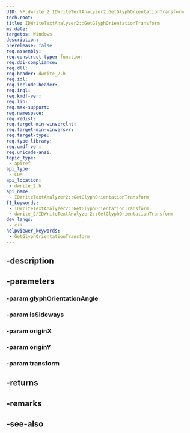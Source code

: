 ```yaml
---
UID: NF:dwrite_2.IDWriteTextAnalyzer2.GetGlyphOrientationTransform
tech.root: 
title: IDWriteTextAnalyzer2::GetGlyphOrientationTransform
ms.date: 
targetos: Windows
description: 
prerelease: false
req.assembly: 
req.construct-type: function
req.ddi-compliance: 
req.dll: 
req.header: dwrite_2.h
req.idl: 
req.include-header: 
req.irql: 
req.kmdf-ver: 
req.lib: 
req.max-support: 
req.namespace: 
req.redist: 
req.target-min-winverclnt: 
req.target-min-winversvr: 
req.target-type: 
req.type-library: 
req.umdf-ver: 
req.unicode-ansi: 
topic_type:
 - apiref
api_type:
 - COM
api_location:
 - dwrite_2.h
api_name:
 - IDWriteTextAnalyzer2::GetGlyphOrientationTransform
f1_keywords:
 - IDWriteTextAnalyzer2::GetGlyphOrientationTransform
 - dwrite_2/IDWriteTextAnalyzer2::GetGlyphOrientationTransform
dev_langs:
 - c++
helpviewer_keywords:
 - GetGlyphOrientationTransform
---
```


## -description

## -parameters

### -param glyphOrientationAngle

### -param isSideways

### -param originX

### -param originY

### -param transform

## -returns

## -remarks

## -see-also

